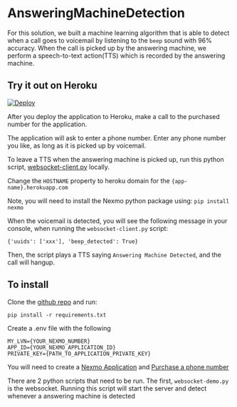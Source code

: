 # AnsweringMachineDetection

For this solution, we built a machine learning algorithm that is able to detect when a call goes to voicemail by listening to the `beep` sound with 96% accuracy. When the call is picked up by the answering machine, we perform a speech-to-text action(TTS) which is recorded by the answering machine.

## Try it out on Heroku
[![Deploy](https://www.herokucdn.com/deploy/button.svg)](https://heroku.com/deploy)

After you deploy the application to Heroku, make a call to the purchased number for the application.

The application will ask to enter a phone number. 
Enter any phone number you like, as long as it is picked up by voicemail.

To leave a TTS when the answering machine is picked up, run this python script, [websocket-client.py](websocket-client.py) locally.

Change the `HOSTNAME` property to heroku domain for the `{app-name}.herokuapp.com`

Note, you will need to install the Nexmo python package using:
`pip install nexmo`

When the voicemail is detected, you will see the following message in your console, when running the `websocket-client.py` script:

`{'uuids': ['xxx'], 'beep_detected': True}`

Then, the script plays a TTS saying `Answering Machine Detected`, and the call will hangup.

## To install
Clone the [github repo](https://github.com/nexmo-community/AnsweringMachineDetection) and run: 

`pip install -r requirements.txt`

Create a .env file with the following
```
MY_LVN={YOUR_NEXMO_NUMBER}
APP_ID={YOUR_NEXMO_APPLICATION_ID}
PRIVATE_KEY={PATH_TO_APPLICATION_PRIVATE_KEY}
```

You will need to create a [Nexmo Application](https://developer.nexmo.com/concepts/guides/applications) and [Purchase a phone number](https://developer.nexmo.com/numbers/building-blocks/buy-a-number)

There are 2 python scripts that need to be run. 
The first, `websocket-demo.py` is the websocket.
Running this script will start the server and detect whenever a answering machine is detected

